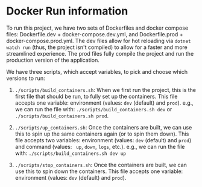 # Docker Run information

To run this project, we have two sets of Dockerfiles and docker compose files: Dockerfile.dev + docker-compose.dev.yml, and Dockerfile.prod + docker-compose.prod.yml. The dev files allow for hot reloading via `dotnet watch run` (thus, the project isn't compiled) to allow for a faster and more streamlined experience. The prod files fully compile the project and run the production version of the application. 

We have three scripts, which accept variables, to pick and choose which versions to run:

1. `./scripts/build_containers.sh`: When we first run the project, this is the first file that should be run, to fully set up the containers. This file accepts one variable: environment (values: `dev` (default) and `prod`).
  e.g., we can run the file with: `./scripts/build_containers.sh dev` or `./scripts/build_containers.sh prod`.

2. `./scripts/up_containers.sh`: Once the containers are built, we can use this to spin up the same containers again (or to spin them down). This file accepts two variables: environment (values: `dev` (default) and `prod`) and command (values: ` up`, `down`, `logs`, etc.). 
  e.g., we can run the file with: `./scripts/build_containers.sh dev up`

3. `./scripts/stop_containers.sh`: Once the containers are built, we can use this to spin down the containers. This file accepts one variable: environment (values: `dev` (default) and `prod`).

